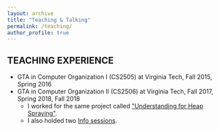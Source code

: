 ```yaml
---
layout: archive
title: "Teaching & Talking"
permalink: /teaching/
author_profile: true
---
```


TEACHING EXPERIENCE
---
- GTA in Computer Organization I (CS2505) at Virginia Tech, Fall 2015,  Spring 2016
- GTA in Computer Organization II (CS2506) at Virginia Tech, Fall 2017, Spring 2018, Fall 2018
   * I worked for the same project called ["Understanding for Heap Spraying"](http://courses.cs.vt.edu/cs2506/Spring2018/C/HS/handout.pdf).
   * I also holded two [Info sessions](https://docs.google.com/presentation/d/1Nx5RuC0M54S65wXEbromVo19iX3_wWTvXKEY5DarlOc/edit?usp=sharing).
